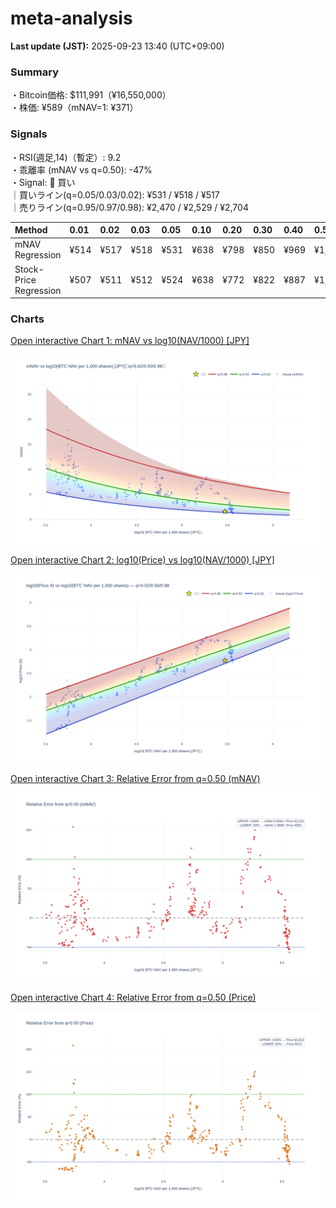 # meta-analysis


<!--REPORT:START-->
**Last update (JST):** 2025-09-23 13:40 (UTC+09:00)

### Summary
・Bitcoin価格: $111,991（¥16,550,000）  
・株価: ¥589（mNAV=1: ¥371）

### Signals
・RSI(週足,14)（暫定）: 9.2  
・乖離率 (mNAV vs q=0.50): -47%  
・Signal: 🔵 買い  
｜買いライン(q=0.05/0.03/0.02): ¥531 / ¥518 / ¥517  
｜売りライン(q=0.95/0.97/0.98): ¥2,470 / ¥2,529 / ¥2,704

| Method                 | 0.01   | 0.02   | 0.03   | 0.05   | 0.10   | 0.20   | 0.30   | 0.40   | 0.50   | 0.60   | 0.70   | 0.80   | 0.90   | 0.95   | 0.97   | 0.98   | 0.99   |
|:-----------------------|:-------|:-------|:-------|:-------|:-------|:-------|:-------|:-------|:-------|:-------|:-------|:-------|:-------|:-------|:-------|:-------|:-------|
| mNAV Regression        | ¥514   | ¥517   | ¥518   | ¥531   | ¥638   | ¥798   | ¥850   | ¥969   | ¥1,105 | ¥1,247 | ¥1,390 | ¥1,832 | ¥2,217 | ¥2,470 | ¥2,529 | ¥2,704 | ¥2,687 |
| Stock-Price Regression | ¥507   | ¥511   | ¥512   | ¥524   | ¥638   | ¥772   | ¥822   | ¥887   | ¥1,027 | ¥1,103 | ¥1,269 | ¥1,753 | ¥2,073 | ¥2,285 | ¥2,276 | ¥2,481 | ¥2,497 |

### Charts
[Open interactive Chart 1: mNAV vs log10(NAV/1000) [JPY]](https://tkzm240.github.io/meta-analysis/fig1.html)

![fig1](assets/fig1.png)

[Open interactive Chart 2: log10(Price) vs log10(NAV/1000) [JPY]](https://tkzm240.github.io/meta-analysis/fig2.html)

![fig2](assets/fig2.png)

[Open interactive Chart 3: Relative Error from q=0.50 (mNAV)](https://tkzm240.github.io/meta-analysis/fig3.html)

![fig3](assets/fig3.png)

[Open interactive Chart 4: Relative Error from q=0.50 (Price)](https://tkzm240.github.io/meta-analysis/fig4.html)

![fig4](assets/fig4.png)
<!--REPORT:END-->
